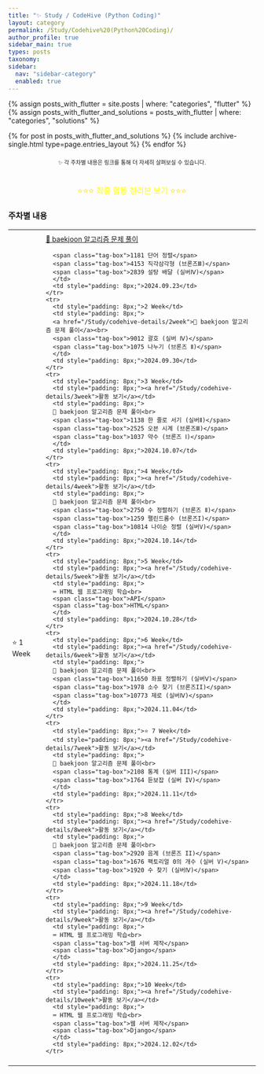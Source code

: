 ```yaml
---
title: "✨ Study / CodeHive (Python Coding)"
layout: category
permalink: /Study/Codehive%20(Python%20Coding)/
author_profile: true
sidebar_main: true
types: posts
taxonomy:
sidebar:
  nav: "sidebar-category"
  enabled: true
---
```


{% assign posts_with_flutter = site.posts | where: "categories", "flutter" %}
{% assign posts_with_flutter_and_solutions = posts_with_flutter | where: "categories", "solutions" %}

{% for post in posts_with_flutter_and_solutions %}
  {% include archive-single.html type=page.entries_layout %}
{% endfor %}

<div style="text-align: center; margin-top: 20px; font-size: 80%;">
  <span>✨ 각 주차별 내용은 링크를 통해 더 자세히 살펴보실 수 있습니다.</span>
</div>

<br/>

<div style="text-align: center; margin-top: 20px; font-size: 16px; color: gold;">
  ⭐⭐⭐ <a href="/Study/codehive-details/final" style="color: yellow; text-decoration: none;">최종 활동 정리본 보기</a> ⭐⭐⭐
</div>

### 주차별 내용

<table style="width: 100%; border-collapse: collapse; text-align: left; font-size: 14px;">
  <tbody>
    <tr>
      <td style="padding: 8px;">⭐ 1 Week</td>
      <td style="padding: 8px;"><a href="/Study/codehive-details/1week">📝 baekjoon 알고리즘 문제 풀이</a>

      <span class="tag-box">1181 단어 정렬</span>
      <span class="tag-box">4153 직각삼각형 (브론즈Ⅲ)</span>
      <span class="tag-box">2839 설탕 배달 (실버Ⅳ)</span>
      </td>
      <td style="padding: 8px;">2024.09.23</td>
    </tr>
    <tr>
      <td style="padding: 8px;">2 Week</td>
      <td style="padding: 8px;">
      <a href="/Study/codehive-details/2week">📝 baekjoon 알고리즘 문제 풀이</a><br>
      <span class="tag-box">9012 괄호 (실버 Ⅳ)</span>
      <span class="tag-box">1075 나누기 (브론즈 Ⅱ)</span>
      </td>
      <td style="padding: 8px;">2024.09.30</td>
    </tr>
    <tr>
      <td style="padding: 8px;">3 Week</td>
      <td style="padding: 8px;"><a href="/Study/codehive-details/3week">활동 보기</a></td>
      <td style="padding: 8px;">
      📝 baekjoon 알고리즘 문제 풀이<br>
      <span class="tag-box">1138 한 줄로 서기 (실버Ⅱ)</span>
      <span class="tag-box">2525 오븐 시계 (브론즈Ⅲ)</span>
      <span class="tag-box">1037 약수 (브론즈 Ⅰ)</span>
      </td>
      <td style="padding: 8px;">2024.10.07</td>
    </tr>
    <tr>
      <td style="padding: 8px;">4 Week</td>
      <td style="padding: 8px;"><a href="/Study/codehive-details/4week">활동 보기</a></td>
      <td style="padding: 8px;">
      📝 baekjoon 알고리즘 문제 풀이<br>
      <span class="tag-box">2750 수 정렬하기 (브론즈 Ⅱ)</span>
      <span class="tag-box">1259 팰린드롬수 (브론즈I)</span>
      <span class="tag-box">10814 나이순 정렬 (실버V)</span>
      </td>
      <td style="padding: 8px;">2024.10.14</td>
    </tr>
    <tr>
      <td style="padding: 8px;">5 Week</td>
      <td style="padding: 8px;"><a href="/Study/codehive-details/5week">활동 보기</a></td>
      <td style="padding: 8px;">
      ⌨️ HTML 웹 프로그래밍 학습<br>
      <span class="tag-box">API</span>
      <span class="tag-box">HTML</span>
      </td>
      <td style="padding: 8px;">2024.10.28</td>
    </tr>
    <tr>
      <td style="padding: 8px;">6 Week</td>
      <td style="padding: 8px;"><a href="/Study/codehive-details/6week">활동 보기</a></td>
      <td style="padding: 8px;">
      📝 baekjoon 알고리즘 문제 풀이<br>
      <span class="tag-box">11650 좌표 정렬하기 (실버Ⅴ)</span>
      <span class="tag-box">1978 소수 찾기 (브론즈II)</span>
      <span class="tag-box">10773 제로 (실버Ⅳ)</span>
      </td>
      <td style="padding: 8px;">2024.11.04</td>
    </tr>
    <tr>
      <td style="padding: 8px;">⭐ 7 Week</td>
      <td style="padding: 8px;"><a href="/Study/codehive-details/7week">활동 보기</a></td>
      <td style="padding: 8px;">
      📝 baekjoon 알고리즘 문제 풀이<br>
      <span class="tag-box">2108 통계 (실버 III)</span>
      <span class="tag-box">1764 듣보잡 (실버 IV)</span>
      </td>
      <td style="padding: 8px;">2024.11.11</td>
    </tr>
    <tr>
      <td style="padding: 8px;">8 Week</td>
      <td style="padding: 8px;"><a href="/Study/codehive-details/8week">활동 보기</a></td>
      <td style="padding: 8px;">
      📝 baekjoon 알고리즘 문제 풀이<br>
      <span class="tag-box">2920 음계 (브론즈 II)</span>
      <span class="tag-box">1676 팩토리얼 0의 개수 (실버 V)</span>
      <span class="tag-box">1920 수 찾기 (실버Ⅳ)</span>
      </td>
      <td style="padding: 8px;">2024.11.18</td>
    </tr>
    <tr>
      <td style="padding: 8px;">9 Week</td>
      <td style="padding: 8px;"><a href="/Study/codehive-details/9week">활동 보기</a></td>
      <td style="padding: 8px;">
      ⌨️ HTML 웹 프로그래밍 학습<br>
      <span class="tag-box">웹 서버 제작</span>
      <span class="tag-box">Django</span>
      </td>
      <td style="padding: 8px;">2024.11.25</td>
    </tr>
    <tr>
      <td style="padding: 8px;">10 Week</td>
      <td style="padding: 8px;"><a href="/Study/codehive-details/10week">활동 보기</a></td>
      <td style="padding: 8px;">
      ⌨️ HTML 웹 프로그래밍 학습<br>
      <span class="tag-box">웹 서버 제작</span>
      <span class="tag-box">Django</span>
      </td>
      <td style="padding: 8px;">2024.12.02</td>
    </tr>
  </tbody>
</table>

<br/>
